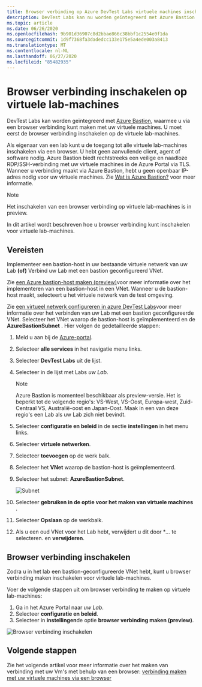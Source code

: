 ```yaml
---
title: Browser verbinding op Azure DevTest Labs virtuele machines inschakelen | Microsoft Docs
description: DevTest Labs kan nu worden geïntegreerd met Azure Bastion. als eigenaar van het lab kunt u toegang tot alle virtuele lab-machines via een browser inschakelen.
ms.topic: article
ms.date: 06/26/2020
ms.openlocfilehash: 9b901d36907c8d2bbae866c38bbf1c2554e0f1da
ms.sourcegitcommit: 1d9f7368fa3dadedcc133e175e5a4ede003a8413
ms.translationtype: MT
ms.contentlocale: nl-NL
ms.lasthandoff: 06/27/2020
ms.locfileid: "85482935"
---
```

# <a name="enable-browser-connection-on-lab-virtual-machines"></a>Browser verbinding inschakelen op virtuele lab-machines 

DevTest Labs kan worden geïntegreerd met [Azure Bastion](https://docs.microsoft.com/azure/bastion/), waarmee u via een browser verbinding kunt maken met uw virtuele machines. U moet eerst de browser verbinding inschakelen op de virtuele lab-machines.

Als eigenaar van een lab kunt u de toegang tot alle virtuele lab-machines inschakelen via een browser. U hebt geen aanvullende client, agent of software nodig. Azure Bastion biedt rechtstreeks een veilige en naadloze RDP/SSH-verbinding met uw virtuele machines in de Azure Portal via TLS. Wanneer u verbinding maakt via Azure Bastion, hebt u geen openbaar IP-adres nodig voor uw virtuele machines. Zie [Wat is Azure Bastion?](../bastion/bastion-overview.md) voor meer informatie.

> [!NOTE]
> Het inschakelen van een browser verbinding op virtuele lab-machines is in preview.

In dit artikel wordt beschreven hoe u browser verbinding kunt inschakelen voor virtuele lab-machines.

## <a name="prerequisites"></a>Vereisten 
Implementeer een bastion-host in uw bestaande virtuele netwerk van uw Lab **(of)** Verbind uw Lab met een bastion geconfigureerd VNet. 

Zie [een Azure bastion-host maken (preview)](../bastion/bastion-create-host-portal.md)voor meer informatie over het implementeren van een bastion-host in een VNet. Wanneer u de bastion-host maakt, selecteert u het virtuele netwerk van de test omgeving. 

Zie [een virtueel netwerk configureren in azure DevTest Labs](devtest-lab-configure-vnet.md)voor meer informatie over het verbinden van uw Lab met een bastion geconfigureerde VNet. Selecteer het VNet waarop de bastion-host is geïmplementeerd en de **AzureBastionSubnet** . Hier volgen de gedetailleerde stappen: 

1. Meld u aan bij de [Azure-portal](https://portal.azure.com).
1. Selecteer **alle services** in het navigatie menu links. 
1. Selecteer **DevTest Labs** uit de lijst. 
1. Selecteer in de lijst met Labs *uw Lab*. 

    > [!NOTE]
    > Azure Bastion is momenteel beschikbaar als preview-versie. Het is beperkt tot de volgende regio's: VS-West, VS-Oost, Europa-west, Zuid-Centraal VS, Australië-oost en Japan-Oost. Maak in een van deze regio's een Lab als uw Lab zich niet bevindt. 
1. Selecteer **configuratie en beleid** in de sectie **instellingen** in het menu links. 
1. Selecteer **virtuele netwerken**.
1. Selecteer **toevoegen** op de werk balk. 
1. Selecteer het **VNet** waarop de bastion-host is geïmplementeerd. 
1. Selecteer het subnet: **AzureBastionSubnet**. 

    ![Subnet](./media/enable-browser-connection-lab-virtual-machines/subnet.png)
1. Selecteer **gebruiken in de optie voor het maken van virtuele machines** . 
1. Selecteer **Opslaan** op de werkbalk. 
1. Als u een oud VNet voor het Lab hebt, verwijdert u dit door **...* te selecteren.  en **verwijderen**. 

## <a name="enable-browser-connection"></a>Browser verbinding inschakelen 

Zodra u in het lab een bastion-geconfigureerde VNet hebt, kunt u browser verbinding maken inschakelen voor virtuele lab-machines.

Voer de volgende stappen uit om browser verbinding te maken op virtuele lab-machines:

1. Ga in het Azure Portal naar *uw Lab*.
1. Selecteer **configuratie en beleid**.
1. Selecteer in **instellingen**de optie **browser verbinding maken (preview)**.

![Browser verbinding inschakelen](./media/enable-browser-connection-lab-virtual-machines/browser-connect.png)

## <a name="next-steps"></a>Volgende stappen
Zie het volgende artikel voor meer informatie over het maken van verbinding met uw Vm's met behulp van een browser: [verbinding maken met uw virtuele machines via een browser](connect-virtual-machine-through-browser.md)